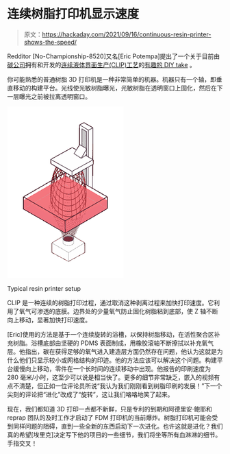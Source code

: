# 连续树脂打印机显示速度

> 原文：<https://hackaday.com/2021/09/16/continuous-resin-printer-shows-the-speed/>

Redditor [No-Championship-8520]又名[Eric Potempa]提出了一个关于目前由[碳公司](https://en.wikipedia.org/wiki/Carbon_(company))拥有和开发的[连续液体界面生产(CLIP)工艺](https://en.wikipedia.org/wiki/Continuous_Liquid_Interface_Production)的[有趣的 DIY take](https://old.reddit.com/r/3Dprinting/comments/pcb8it/diy_continuous_resin_printer/?sort=top) 。

你可能熟悉的普通树脂 3D 打印机是一种非常简单的机器。机器只有一个轴，即垂直移动的构建平台。光线使光敏树脂曝光，光敏树脂在透明窗口上固化，然后在下一层曝光之前被拉离透明窗口。

![](img/b26ef63e4cf0791fe644d458689ba7fb.png)

Typical resin printer setup

CLIP 是一种连续的树脂打印过程，通过取消这种剥离过程来加快打印速度。它利用了氧气可渗透的底膜。边界处的少量氧气防止固化树脂粘到底部，使 Z 轴不断向上移动，显著加快打印速度。

[Eric]使用的方法是基于一个连续旋转的浴槽，以保持树脂移动，在活性聚合区补充树脂。浴槽底部由坚硬的 PDMS 表面制成，用橡胶滚轴不断擦拭以补充氧气层。他指出，碳在获得足够的氧气进入建造层方面仍然存在问题，他认为这就是为什么他们只显示较小或网格结构的印迹。他的方法应该可以解决这个问题。构建平台缓慢向上移动，零件在一个长时间的连续移动中出现。他报告的印刷速度为 280 毫米/小时，这至少可以说是相当快了。更多的细节非常缺乏，嵌入的视频有点不清楚，但正如一位评论员所说“我认为我们刚刚看到树脂印刷的发展！”下一个尖刻的评论把“进化”改成了“旋转”，这让我们咯咯地笑了起来。

现在，我们都知道 3D 打印一点都不新鲜，只是专利的到期和阿德里安·鲍耶和 reprap 团队的及时工作才启动了 FDM 打印机的当前爆炸。树脂打印机可能会受到同样问题的阻碍，直到一些全新的东西启动下一次进化。也许这就是进化？我们真的希望[埃里克]决定写下他的项目的一些细节，我们将坐等所有血淋淋的细节。手指交叉！
